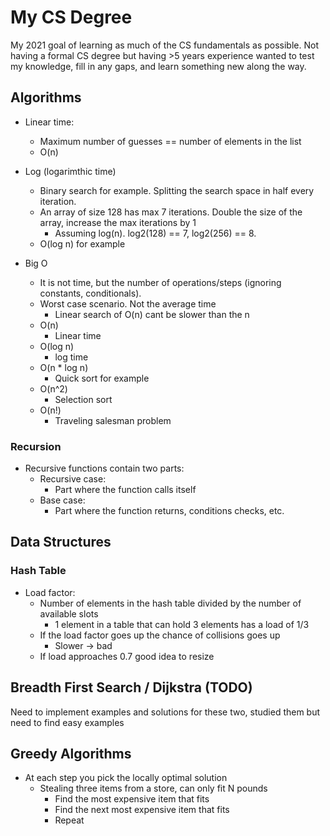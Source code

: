 # My CS Degree

My 2021 goal of learning as much of the CS fundamentals as possible. Not having a formal CS degree but having >5 years experience wanted to test my knowledge, fill in any gaps, and learn something new along the way.

## Algorithms

- Linear time:
  - Maximum number of guesses == number of elements in the list
  - O(n)
- Log (logarimthic time)
  - Binary search for example. Splitting the search space in half every iteration.
  - An array of size 128 has max 7 iterations. Double the size of the array, increase the max iterations by 1 
    - Assuming log(n). log2(128) == 7, log2(256) == 8.
  - O(log n) for example

- Big O
  - It is not time, but the number of operations/steps (ignoring constants, conditionals).
  - Worst case scenario. Not the average time
    - Linear search of O(n) cant be slower than the n
  - O(n)
    - Linear time
  - O(log n)
    - log time
  - O(n * log n)
    - Quick sort for example
  - O(n^2)
    - Selection sort
  - O(n!)
    - Traveling salesman problem

### Recursion

- Recursive functions contain two parts:
  - Recursive case:
    - Part where the function calls itself
  - Base case:
    - Part where the function returns, conditions checks, etc.

## Data Structures

### Hash Table

- Load factor:
  - Number of elements in the hash table divided by the number of available slots
    - 1 element in a table that can hold 3 elements has a load of 1/3
  - If the load factor goes up the chance of collisions goes up
    - Slower -> bad
  - If load approaches 0.7 good idea to resize

## Breadth First Search / Dijkstra (TODO)

Need to implement examples and solutions for these two, studied them but need to find easy examples

## Greedy Algorithms

- At each step you pick the locally optimal solution
  - Stealing three items from a store, can only fit N pounds
    - Find the most expensive item that fits
    - Find the next most expensive item that fits
    - Repeat
